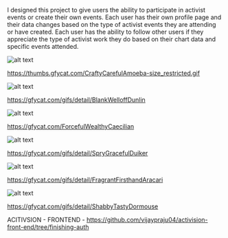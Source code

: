 I designed this project to give users the ability to participate in activist events or create their own events. Each user has their own profile page and their data changes based on the type of activist events they are attending or have created. Each user has the ability to follow other users if they appreciate the type of activist work they do based on their chart data and specific events attended.


![alt text](https://thumbs.gfycat.com/CraftyCarefulAmoeba-size_restricted.gif)


https://thumbs.gfycat.com/CraftyCarefulAmoeba-size_restricted.gif


![alt text](https://thumbs.gfycat.com/BlankWelloffDunlin-size_restricted.gif)


https://gfycat.com/gifs/detail/BlankWelloffDunlin


![alt text](https://thumbs.gfycat.com/ForcefulWealthyCaecilian-size_restricted.gif)


https://gfycat.com/ForcefulWealthyCaecilian


![alt text](https://thumbs.gfycat.com/SpryGracefulDuiker-size_restricted.gif)


https://gfycat.com/gifs/detail/SpryGracefulDuiker


![alt text](https://thumbs.gfycat.com/FragrantFirsthandAracari-size_restricted.gif)


https://gfycat.com/gifs/detail/FragrantFirsthandAracari


![alt text](https://thumbs.gfycat.com/ShabbyTastyDormouse-size_restricted.gif)


https://gfycat.com/gifs/detail/ShabbyTastyDormouse



ACITIVSION - FRONTEND - https://github.com/vijaypraju04/activision-front-end/tree/finishing-auth
